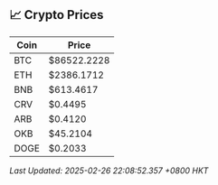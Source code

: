 ## 📈 Crypto Prices

| Coin | Price |
| ---- | ----- |
| BTC | $86522.2228 |
| ETH | $2386.1712 |
| BNB | $613.4617 |
| CRV | $0.4495 |
| ARB | $0.4120 |
| OKB | $45.2104 |
| DOGE | $0.2033 |

_Last Updated: 2025-02-26 22:08:52.357 +0800 HKT_